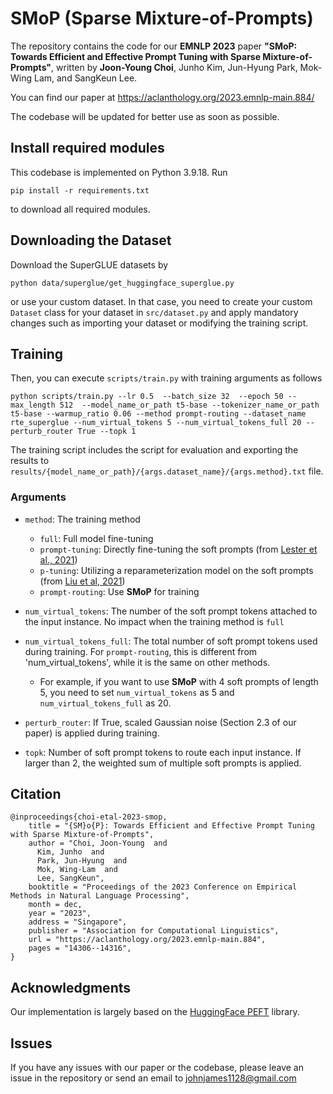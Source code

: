 # SMoP (Sparse Mixture-of-Prompts)
 
The repository contains the code for our **EMNLP 2023** paper **"SMoP: Towards Efficient and Effective Prompt Tuning with Sparse Mixture-of-Prompts"**, written by **Joon-Young Choi**, Junho Kim, Jun-Hyung Park, Mok-Wing Lam, and SangKeun Lee.

You can find our paper at https://aclanthology.org/2023.emnlp-main.884/

The codebase will be updated for better use as soon as possible.

## Install required modules 
This codebase is implemented on Python 3.9.18. 
Run 
```
pip install -r requirements.txt
```
to download all required modules.

## Downloading the Dataset
Download the SuperGLUE datasets by
```
python data/superglue/get_huggingface_superglue.py
```
or use your custom dataset. In that case, you need to create your custom `Dataset` class for your dataset in `src/dataset.py` and apply mandatory changes such as importing your dataset or modifying the training script.

## Training
Then, you can execute `scripts/train.py` with training arguments as follows

```
python scripts/train.py --lr 0.5  --batch_size 32  --epoch 50 --max_length 512  --model_name_or_path t5-base --tokenizer_name_or_path t5-base --warmup_ratio 0.06 --method prompt-routing --dataset_name rte_superglue --num_virtual_tokens 5 --num_virtual_tokens_full 20 --perturb_router True --topk 1
```

The training script includes the script for evaluation and exporting the results to `results/{model_name_or_path}/{args.dataset_name}/{args.method}.txt` file. 

### Arguments
- `method`: The training method
  - `full`: Full model fine-tuning
  - `prompt-tuning`: Directly fine-tuning the soft prompts (from [Lester et al., 2021](https://aclanthology.org/2021.emnlp-main.243/))
  - `p-tuning`: Utilizing a reparameterization model on the soft prompts (from [Liu et al, 2021](https://arxiv.org/abs/2103.10385))
  - `prompt-routing`: Use **SMoP** for training
 
- `num_virtual_tokens`: The number of the soft prompt tokens attached to the input instance. No impact when the training method is `full`
- `num_virtual_tokens_full`: The total number of soft prompt tokens used during training. For `prompt-routing`, this is different from 'num_virtual_tokens', while it is the same on other methods.
  - For example, if you want to use **SMoP** with 4 soft prompts of length 5, you need to set `num_virtual_tokens` as 5 and `num_virtual_tokens_full` as 20.
 
- `perturb_router`: If True, scaled Gaussian noise (Section 2.3 of our paper) is applied during training.

- `topk`: Number of soft prompt tokens to route each input instance. If larger than 2, the weighted sum of multiple soft prompts is applied.


## Citation
```
@inproceedings{choi-etal-2023-smop,
    title = "{SM}o{P}: Towards Efficient and Effective Prompt Tuning with Sparse Mixture-of-Prompts",
    author = "Choi, Joon-Young  and
      Kim, Junho  and
      Park, Jun-Hyung  and
      Mok, Wing-Lam  and
      Lee, SangKeun",
    booktitle = "Proceedings of the 2023 Conference on Empirical Methods in Natural Language Processing",
    month = dec,
    year = "2023",
    address = "Singapore",
    publisher = "Association for Computational Linguistics",
    url = "https://aclanthology.org/2023.emnlp-main.884",
    pages = "14306--14316",
}
```

## Acknowledgments
Our implementation is largely based on the [HuggingFace PEFT](https://github.com/huggingface/peft) library.

## Issues
If you have any issues with our paper or the codebase, please leave an issue in the repository or send an email to johnjames1128@gmail.com
